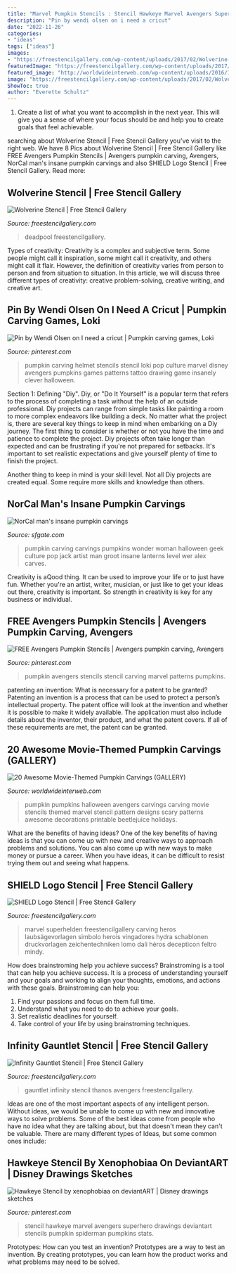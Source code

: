 ```yaml
---
title: "Marvel Pumpkin Stencils : Stencil Hawkeye Marvel Avengers Superhero Drawings Deviantart Stencils Pumpkin Spiderman Pumpkins Stats"
description: "Pin by wendi olsen on i need a cricut"
date: "2022-11-26"
categories:
- "ideas"
tags: ["ideas"]
images:
- "https://freestencilgallery.com/wp-content/uploads/2017/02/Wolverine-Stencil.jpg"
featuredImage: "https://freestencilgallery.com/wp-content/uploads/2017/03/Infinity-Gauntlet-Stencil-thumb.jpg"
featured_image: "http://worldwideinterweb.com/wp-content/uploads/2016/10/beetlejuice-pumpkin-pattern-1.jpg"
image: "https://freestencilgallery.com/wp-content/uploads/2017/02/Wolverine-Stencil.jpg"
ShowToc: true
author: "Everette Schultz"
---
```



1. Create a list of what you want to accomplish in the next year. This will give you a sense of where your focus should be and help you to create goals that feel achievable.

	

		
searching about Wolverine Stencil | Free Stencil Gallery you've visit to the right web. We have 8 Pics about Wolverine Stencil | Free Stencil Gallery like FREE Avengers Pumpkin Stencils | Avengers pumpkin carving, Avengers, NorCal man&#039;s insane pumpkin carvings and also SHIELD Logo Stencil | Free Stencil Gallery. Read more:
		
    
## Wolverine Stencil | Free Stencil Gallery

<img loading=lazy src="https://freestencilgallery.com/wp-content/uploads/2017/02/Wolverine-Stencil.jpg" onerror="this.onerror=null;this.src='https://tse3.mm.bing.net/th?id=OIP.y315Smgx1-2SjfCR0cipqAHaJl&amp;pid=15.1';" alt="Wolverine Stencil | Free Stencil Gallery">

_Source: freestencilgallery.com_

>deadpool freestencilgallery. 

	

Types of creativity:
Creativity is a complex and subjective term. Some people might call it inspiration, some might call it creativity, and others might call it flair. However, the definition of creativity varies from person to person and from situation to situation. In this article, we will discuss three different types of creativity: creative problem-solving, creative writing, and creative art.

    
## Pin By Wendi Olsen On I Need A Cricut | Pumpkin Carving Games, Loki

<img loading=lazy src="https://i.pinimg.com/736x/0a/c9/42/0ac942974e91de70128a3a8025eb4abd.jpg" onerror="this.onerror=null;this.src='https://tse1.mm.bing.net/th?id=OIP.Km5nUQOsrlFQLGhscCuUXQHaIt&amp;pid=15.1';" alt="Pin by Wendi Olsen on I need a cricut | Pumpkin carving games, Loki">

_Source: pinterest.com_

>pumpkin carving helmet stencils stencil loki pop culture marvel disney avengers pumpkins games patterns tattoo drawing game insanely clever halloween. 

	

Section 1: Defining "Diy".
Diy, or "Do It Yourself" is a popular term that refers to the process of completing a task without the help of an outside professional. Diy projects can range from simple tasks like painting a room to more complex endeavors like building a deck. No matter what the project is, there are several key things to keep in mind when embarking on a Diy journey.
The first thing to consider is whether or not you have the time and patience to complete the project. Diy projects often take longer than expected and can be frustrating if you're not prepared for setbacks. It's important to set realistic expectations and give yourself plenty of time to finish the project.

Another thing to keep in mind is your skill level. Not all Diy projects are created equal. Some require more skills and knowledge than others.

    
## NorCal Man&#039;s Insane Pumpkin Carvings

<img loading=lazy src="https://s.hdnux.com/photos/66/76/67/14413254/3/rawImage.jpg" onerror="this.onerror=null;this.src='https://tse3.mm.bing.net/th?id=OIP.Uf0ZkUumox9vIHx9I13bSgHaHa&amp;pid=15.1';" alt="NorCal man&#039;s insane pumpkin carvings">

_Source: sfgate.com_

>pumpkin carving carvings pumpkins wonder woman halloween geek culture pop jack artist man groot insane lanterns level wer alex carves. 

	

Creativity is aQood thing. It can be used to improve your life or to just have fun. Whether you're an artist, writer, musician, or just like to get your ideas out there, creativity is important. So strength in creativity is key for any business or individual.

    
## FREE Avengers Pumpkin Stencils | Avengers Pumpkin Carving, Avengers

<img loading=lazy src="https://i.pinimg.com/736x/98/1e/e6/981ee6367cb2904435df92fc4b292ce5.jpg" onerror="this.onerror=null;this.src='https://tse4.mm.bing.net/th?id=OIP.DGdk0uk2_qnxHU0-i5G6ogHaIK&amp;pid=15.1';" alt="FREE Avengers Pumpkin Stencils | Avengers pumpkin carving, Avengers">

_Source: pinterest.com_

>pumpkin avengers stencils stencil carving marvel patterns pumpkins. 

	

patenting an invention: What is necessary for a patent to be granted?
Patenting an invention is a process that can be used to protect a person’s intellectual property. The patent office will look at the invention and whether it is possible to make it widely available. The application must also include details about the inventor, their product, and what the patent covers. If all of these requirements are met, the patent can be granted.

    
## 20 Awesome Movie-Themed Pumpkin Carvings (GALLERY)

<img loading=lazy src="http://worldwideinterweb.com/wp-content/uploads/2016/10/beetlejuice-pumpkin-pattern-1.jpg" onerror="this.onerror=null;this.src='https://tse1.mm.bing.net/th?id=OIP.GVANcVtI7PBlAdrfQ7ybKwHaFj&amp;pid=15.1';" alt="20 Awesome Movie-Themed Pumpkin Carvings (GALLERY)">

_Source: worldwideinterweb.com_

>pumpkin pumpkins halloween avengers carvings carving movie stencils themed marvel stencil pattern designs scary patterns awesome decorations printable beetlejuice holidays. 

	

What are the benefits of having ideas?
One of the key benefits of having ideas is that you can come up with new and creative ways to approach problems and solutions. You can also come up with new ways to make money or pursue a career. When you have ideas, it can be difficult to resist trying them out and seeing what happens.

    
## SHIELD Logo Stencil | Free Stencil Gallery

<img loading=lazy src="https://freestencilgallery.com/wp-content/uploads/2014/07/SHIELD-Logo-Stencil.jpg" onerror="this.onerror=null;this.src='https://tse1.mm.bing.net/th?id=OIP.Z72e99cjm_ATG-KOFXryewHaJl&amp;pid=15.1';" alt="SHIELD Logo Stencil | Free Stencil Gallery">

_Source: freestencilgallery.com_

>marvel superhelden freestencilgallery carving heros laubsägevorlagen simbolo herois vingadores hydra schablonen druckvorlagen zeichentechniken lomo dali héros decepticon feltro mindy. 

	

How does brainstroming help you achieve success?
Brainstroming is a tool that can help you achieve success. It is a process of understanding yourself and your goals and working to align your thoughts, emotions, and actions with these goals. Brainstroming can help you: 
1. Find your passions and focus on them full time.
2. Understand what you need to do to achieve your goals.
3. Set realistic deadlines for yourself.
4. Take control of your life by using brainstroming techniques.

    
## Infinity Gauntlet Stencil | Free Stencil Gallery

<img loading=lazy src="https://freestencilgallery.com/wp-content/uploads/2017/03/Infinity-Gauntlet-Stencil-thumb.jpg" onerror="this.onerror=null;this.src='https://tse3.mm.bing.net/th?id=OIP.KG-peyGMYyjhZQlndNgIKAHaHa&amp;pid=15.1';" alt="Infinity Gauntlet Stencil | Free Stencil Gallery">

_Source: freestencilgallery.com_

>gauntlet infinity stencil thanos avengers freestencilgallery. 

	

Ideas are one of the most important aspects of any intelligent person. Without ideas, we would be unable to come up with new and innovative ways to solve problems. Some of the best ideas come from people who have no idea what they are talking about, but that doesn't mean they can't be valuable. There are many different types of Ideas, but some common ones include:

    
## Hawkeye Stencil By Xenophobiaa On DeviantART | Disney Drawings Sketches

<img loading=lazy src="https://i.pinimg.com/736x/ee/85/f4/ee85f4d2f4b23c4461bb6e89fbb20c71--hawkeye-halloween-pumpkins.jpg" onerror="this.onerror=null;this.src='https://tse3.mm.bing.net/th?id=OIP.CwPUdwtMJvW2x1VWc3IDDwHaIB&amp;pid=15.1';" alt="Hawkeye Stencil by xenophobiaa on deviantART | Disney drawings sketches">

_Source: pinterest.com_

>stencil hawkeye marvel avengers superhero drawings deviantart stencils pumpkin spiderman pumpkins stats. 

	

Prototypes: How can you test an invention?
Prototypes are a way to test an invention. By creating prototypes, you can learn how the product works and what problems may need to be solved.

